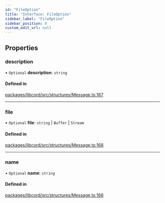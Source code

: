 ```yaml
---
id: "FileOption"
title: "Interface: FileOption"
sidebar_label: "FileOption"
sidebar_position: 0
custom_edit_url: null
---
```


## Properties

### description

• `Optional` **description**: `string`

#### Defined in

[packages/libcord/src/structures/Message.ts:167](https://github.com/Libcord/libcord/blob/60a6e24/packages/libcord/src/structures/Message.ts#L167)

___

### file

• `Optional` **file**: `string` \| `Buffer` \| `Stream`

#### Defined in

[packages/libcord/src/structures/Message.ts:168](https://github.com/Libcord/libcord/blob/60a6e24/packages/libcord/src/structures/Message.ts#L168)

___

### name

• `Optional` **name**: `string`

#### Defined in

[packages/libcord/src/structures/Message.ts:166](https://github.com/Libcord/libcord/blob/60a6e24/packages/libcord/src/structures/Message.ts#L166)
